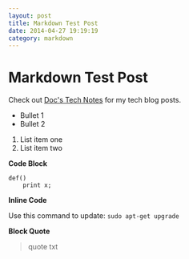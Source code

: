 ```yaml
---
layout: post
title: Markdown Test Post
date: 2014-04-27 19:19:19
category: markdown
---
```


# Markdown Test Post

Check out [Doc's Tech Notes][1] for my tech blog posts.

* Bullet 1
* Bullet 2

1. List item one
2. List item two

**Code Block**

    def()
    	print x;

**Inline Code**

Use this command to update: `sudo apt-get upgrade`

**Block Quote**

> quote txt

[1]:http://www.docstechnotes.com 
